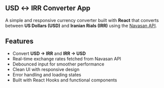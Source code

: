 ## USD ↔ IRR Converter App

A simple and responsive currency converter built with **React** that converts between **US Dollars (USD)** and **Iranian Rials (IRR)** using the [Navasan API](https://www.navasan.tech/api/).  

## Features
- Convert **USD → IRR** and **IRR → USD**
- Real-time exchange rates fetched from Navasan API
- Debounced input for smoother performance
- Clean UI with responsive design
- Error handling and loading states
- Built with React Hooks and functional components
